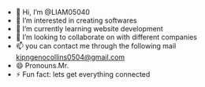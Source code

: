- 👋 Hi, I’m @LIAM05040
- 👀 I’m interested in creating softwares
- 🌱 I’m currently learning website development
- 💞️ I’m looking to collaborate on with different companies
- 📫 you can contact me through the following mail kipngenocollins0504@gmail.com
- 😄 Pronouns.Mr.
- ⚡ Fun fact: lets get everything connected

<!---
LIAM05040/LIAM05040 is a ✨ special ✨ repository because its `README.md` (this file) appears on your GitHub profile.
You can click the Preview link to take a look at your changes.
--->
